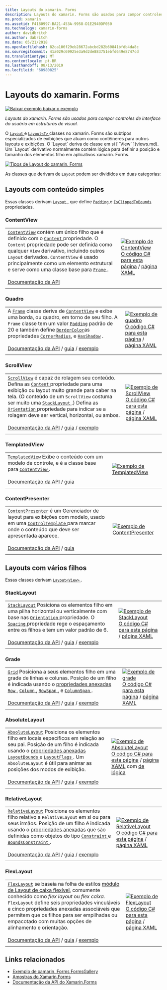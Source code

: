 ```yaml
---
title: Layouts do xamarin. Forms
description: Layouts do xamarin. Forms são usados para compor controles de interface do usuário em estruturas de visual. Este artigo lista os layouts incluídos no xamarin. Forms.
ms.prod: xamarin
ms.assetid: F4180997-BA21-453A-9958-D1E2940DF050
ms.technology: xamarin-forms
author: davidbritch
ms.author: dabritch
ms.date: 05/21/2018
ms.openlocfilehash: 82ca106f29eb28672abcbd282b60841bfdb4da8c
ms.sourcegitcommit: 41a029c69925e3a9d2de883751ebfd649e8747cd
ms.translationtype: MT
ms.contentlocale: pt-BR
ms.lasthandoff: 08/13/2019
ms.locfileid: "68980825"
---
```

# <a name="xamarinforms-layouts"></a>Layouts do xamarin. Forms

[![Baixar exemplo](~/media/shared/download.png) baixar o exemplo](https://docs.microsoft.com/samples/xamarin/xamarin-forms-samples/formsgallery)

_Layouts do xamarin. Forms são usados para compor controles de interface do usuário em estruturas de visual._

O [ `Layout` ](xref:Xamarin.Forms.Layout) e [ `Layout<T>` ](xref:Xamarin.Forms.Layout`1) classes no xamarin. Forms são subtipos especializados de exibições que atuam como contêineres para outros layouts e exibições. O `Layout` deriva de classe em si [ `View` ](views.md). Um `Layout` derivativo normalmente contém lógica para definir a posição e tamanho dos elementos filho em aplicativos xamarin. Forms.

[![Tipos de Layout do xamarin. Forms](layouts-images/layouts-sml.png "tipos de Layout do xamarin. Forms")](layouts-images/layouts.png#lightbox "tipos de Layout do xamarin. Forms")

As classes que derivam de `Layout` podem ser divididos em duas categorias:

## <a name="layouts-with-single-content"></a>Layouts com conteúdo simples

Essas classes derivam [ `Layout` ](xref:Xamarin.Forms.Layout), que define [ `Padding` ](xref:Xamarin.Forms.Layout.Padding) e [ `IsClippedToBounds` ](xref:Xamarin.Forms.Layout.IsClippedToBounds) propriedades.

<a name="contentView" />

### <a name="contentview"></a>ContentView

|     |     |
| --- | --- |
| [`ContentView`](xref:Xamarin.Forms.ContentView) contém um único filho que é definido com o [ `Content` ](xref:Xamarin.Forms.ContentView.Content) propriedade. O `Content` propriedade pode ser definida como qualquer `View` derivativo, incluindo outros `Layout` derivados. `ContentView` é usado principalmente como um elemento estrutural e serve como uma classe base para [ `Frame` ](#frame).<br /><br />[Documentação da API](xref:Xamarin.Forms.ContentView) | [![Exemplo de ContentView](layouts-images/ContentView.png "exemplo ContentView")](layouts-images/ContentView-Large.png#lightbox "ContentView do exemplo")<br />[O código C# para esta página](https://github.com/xamarin/xamarin-forms-samples/blob/master/FormsGallery/FormsGallery/FormsGallery/CodeExamples/ContentViewDemoPage.cs) / [página XAML](https://github.com/xamarin/xamarin-forms-samples/blob/master/FormsGallery/FormsGallery/FormsGallery/XamlExamples/ContentViewDemoPage.xaml) |
|     |     |

<a named="frame" />

### <a name="frame"></a>Quadro

|     |     |
| --- | --- |
| A [`Frame`](xref:Xamarin.Forms.Frame) classe deriva de [`ContentView`](#contentView) e exibe uma borda, ou quadro, em torno de seu filho. A `Frame` classe tem um valor [`Padding`](xref:Xamarin.Forms.Layout.Padding) padrão de 20 e também define [`BorderColor`](xref:Xamarin.Forms.Frame.BorderColor)as propriedades [`CornerRadius`](xref:Xamarin.Forms.Frame.CornerRadius), e [`HasShadow`](xref:Xamarin.Forms.Frame.HasShadow) .<br /><br />[Documentação da API](xref:Xamarin.Forms.Frame) / [guia](~/xamarin-forms/user-interface/layouts/frame.md) / [exemplo](https://docs.microsoft.com/en-us/samples/xamarin/xamarin-forms-samples/userinterface-frame/) | [![Exemplo de quadro](layouts-images/Frame.png "exemplo de quadro")](layouts-images/Frame-Large.png#lightbox "exemplo de quadro")<br />[O código C# para esta página](https://github.com/xamarin/xamarin-forms-samples/blob/master/FormsGallery/FormsGallery/FormsGallery/CodeExamples/FrameDemoPage.cs) / [página XAML](https://github.com/xamarin/xamarin-forms-samples/blob/master/FormsGallery/FormsGallery/FormsGallery/XamlExamples/FrameDemoPage.xaml) |
|     |     |

<a name="scrollView" />

### <a name="scrollview"></a>ScrollView

|     |     |
| --- | --- |
| [`ScrollView`](xref:Xamarin.Forms.ScrollView) é capaz de rolagem seu conteúdo. Defina as [ `Content` ](xref:Xamarin.Forms.ScrollView.Content) propriedade para uma exibição ou layout muito grande para caber na tela. (O conteúdo de um `ScrollView` costuma ser muito uma [ `StackLayout` ](#stackLayout).) Defina as [ `Orientation` ](xref:Xamarin.Forms.ScrollView.Orientation) propriedade para indicar se a rolagem deve ser vertical, horizontal, ou ambos.<br /><br />[Documentação da API](xref:Xamarin.Forms.ScrollView) / [guia](~/xamarin-forms/user-interface/layouts/scroll-view.md) / [exemplo](https://docs.microsoft.com/samples/xamarin/xamarin-forms-samples/userinterface-layout) | [![Exemplo de ScrollView](layouts-images/ScrollView.png "exemplo ScrollView")](layouts-images/ScrollView-Large.png#lightbox "exemplo ScrollView")<br />[O código C# para esta página](https://github.com/xamarin/xamarin-forms-samples/blob/master/FormsGallery/FormsGallery/FormsGallery/CodeExamples/ScrollViewDemoPage.cs) / [página XAML](https://github.com/xamarin/xamarin-forms-samples/blob/master/FormsGallery/FormsGallery/FormsGallery/XamlExamples/ScrollViewDemoPage.xaml) |
|     |     |

### <a name="templatedview"></a>TemplatedView

|     |     |
| --- | --- |
| [`TemplatedView`](xref:Xamarin.Forms.TemplatedView) Exibe o conteúdo com um modelo de controle, e é a classe base para [ `ContentView` ](#contentView).<br /><br />[Documentação da API](xref:Xamarin.Forms.TemplatedView) / [guia](~/xamarin-forms/app-fundamentals/templates/control-templates/index.md) | [![Exemplo de TemplatedView](layouts-images/TemplatedView.png "exemplo TemplatedView")](layouts-images/TemplatedView.png#lightbox "TemplatedView exemplo") |
|     |     |

### <a name="contentpresenter"></a>ContentPresenter

|     |     |
| --- | --- |
| [`ContentPresenter`](xref:Xamarin.Forms.ContentPresenter) é um Gerenciador de layout para exibições com modelo, usado em uma [ `ControlTemplate` ](xref:Xamarin.Forms.ControlTemplate) para marcar onde o conteúdo que deve ser apresentada aparece.<br /><br />[Documentação da API](xref:Xamarin.Forms.ContentPresenter) / [guia](~/xamarin-forms/app-fundamentals/templates/control-templates/index.md) | [![Exemplo de ContentPresenter](layouts-images/ContentPresenter.png "exemplo ContentPresenter")](layouts-images/ContentPresenter.png#lightbox "exemplo ContentPresenter") |
|     |     |

## <a name="layouts-with-multiple-children"></a>Layouts com vários filhos

Essas classes derivam [ `Layout<View>` ](xref:Xamarin.Forms.Layout`1).

<a name="stackLayout" />

### <a name="stacklayout"></a>StackLayout

|     |     |
| --- | --- |
| [`StackLayout`](xref:Xamarin.Forms.StackLayout) Posiciona os elementos filho em uma pilha horizontal ou verticalmente com base nas [ `Orientation` ](xref:Xamarin.Forms.StackLayout.Orientation) propriedade. O [ `Spacing` ](xref:Xamarin.Forms.StackLayout.Spacing) propriedade rege o espaçamento entre os filhos e tem um valor padrão de 6.<br /><br />[Documentação da API](xref:Xamarin.Forms.StackLayout) / [guia](~/xamarin-forms/user-interface/layouts/stack-layout.md) / [exemplo](https://docs.microsoft.com/samples/xamarin/xamarin-forms-samples/userinterface-layout)| [![Exemplo de StackLayout](layouts-images/StackLayout.png "StackLayout exemplo")](layouts-images/StackLayout-Large.png#lightbox "StackLayout exemplo")<br />[O código C# para esta página](https://github.com/xamarin/xamarin-forms-samples/blob/master/FormsGallery/FormsGallery/FormsGallery/CodeExamples/StackLayoutDemoPage.cs) / [página XAML](https://github.com/xamarin/xamarin-forms-samples/blob/master/FormsGallery/FormsGallery/FormsGallery/XamlExamples/StackLayoutDemoPage.xaml) |
|     |     |

<a name="grid" />

### <a name="grid"></a>Grade

|     |     |
| --- | --- |
| [`Grid`](xref:Xamarin.Forms.Grid) Posiciona a seus elementos filho em uma grade de linhas e colunas. Posição de um filho é indicada usando o [propriedades anexadas](~/xamarin-forms/xaml/attached-properties.md) [ `Row` ](xref:Xamarin.Forms.Grid.RowProperty), [ `Column` ](xref:Xamarin.Forms.Grid.ColumnProperty), [ `RowSpan` ](xref:Xamarin.Forms.Grid.RowSpanProperty), e [ `ColumnSpan` ](xref:Xamarin.Forms.Grid.ColumnSpanProperty).<br /><br />[Documentação da API](xref:Xamarin.Forms.Grid) / [guia](~/xamarin-forms/user-interface/layouts/grid.md) / [exemplo](https://docs.microsoft.com/samples/xamarin/xamarin-forms-samples/userinterface-layout) | [![Exemplo de grade](layouts-images/Grid.png "exemplo de grade")](layouts-images/Grid-Large.png#lightbox "exemplo de grade")<br />[O código C# para esta página](https://github.com/xamarin/xamarin-forms-samples/blob/master/FormsGallery/FormsGallery/FormsGallery/CodeExamples/GridDemoPage.cs) / [página XAML](https://github.com/xamarin/xamarin-forms-samples/blob/master/FormsGallery/FormsGallery/FormsGallery/XamlExamples/GridDemoPage.xaml) |
|     |     |

### <a name="absolutelayout"></a>AbsoluteLayout

|     |     |
| --- | --- |
| [`AbsoluteLayout`](xref:Xamarin.Forms.AbsoluteLayout) Posiciona os elementos filho em locais específicos em relação ao seu pai. Posição de um filho é indicada usando o [propriedades anexadas](~/xamarin-forms/xaml/attached-properties.md) [ `LayoutBounds` ](xref:Xamarin.Forms.AbsoluteLayout.LayoutBoundsProperty) e [ `LayoutFlags` ](xref:Xamarin.Forms.AbsoluteLayout.LayoutFlagsProperty). Um `AbsoluteLayout` é útil para animar as posições dos modos de exibição.<br /><br />[Documentação da API](xref:Xamarin.Forms.AbsoluteLayout) / [guia](~/xamarin-forms/user-interface/layouts/absolute-layout.md) / [exemplo](https://docs.microsoft.com/samples/xamarin/xamarin-forms-samples/userinterface-layout) | [![Exemplo de AbsoluteLayout](layouts-images/AbsoluteLayout.png "exemplo AbsoluteLayout")](layouts-images/AbsoluteLayout-Large.png#lightbox "exemplo AbsoluteLayout")<br />[O código C# para esta página](https://github.com/xamarin/xamarin-forms-samples/blob/master/FormsGallery/FormsGallery/FormsGallery/CodeExamples/AbsoluteLayoutdDemoPage.cs) / [página XAML](https://github.com/xamarin/xamarin-forms-samples/blob/master/FormsGallery/FormsGallery/FormsGallery/XamlExamples/AbsoluteLayoutDemoPage.xaml) com [de lógica](https://github.com/xamarin/xamarin-forms-samples/blob/master/FormsGallery/FormsGallery/FormsGallery/XamlExamples/AbsoluteLayoutDemoPage.xaml.cs) |
|     |     |

### <a name="relativelayout"></a>RelativeLayout

|     |     |
| --- | --- |
| [`RelativeLayout`](xref:Xamarin.Forms.RelativeLayout) Posiciona os elementos filho relativo a `RelativeLayout` em si ou para seus irmãos. Posição de um filho é indicada usando o [propriedades anexadas](~/xamarin-forms/xaml/attached-properties.md) que são definidas como objetos do tipo [ `Constraint` ](xref:Xamarin.Forms.Constraint) e [ `BoundsConstraint` ](xref:Xamarin.Forms.Constraint).<br /><br />[Documentação da API](xref:Xamarin.Forms.RelativeLayout) / [guia](~/xamarin-forms/user-interface/layouts/relative-layout.md) / [exemplo](https://docs.microsoft.com/samples/xamarin/xamarin-forms-samples/userinterface-layout) | [![Exemplo de RelativeLayout](layouts-images/RelativeLayout.png "exemplo RelativeLayout")](layouts-images/RelativeLayout-Large.png#lightbox "RelativeLayout exemplo")<br />[O código C# para esta página](https://github.com/xamarin/xamarin-forms-samples/blob/master/FormsGallery/FormsGallery/FormsGallery/CodeExamples/RelativeLayoutDemoPage.cs) / [página XAML](https://github.com/xamarin/xamarin-forms-samples/blob/master/FormsGallery/FormsGallery/FormsGallery/XamlExamples/RelativeLayoutDemoPage.xaml) |
|     |     |

### <a name="flexlayout"></a>FlexLayout

|     |     |
| --- | --- |
| [`FlexLayout`](xref:Xamarin.Forms.FlexLayout) se baseia na folha de estilos [módulo de Layout de caixa flexível](http://www.w3.org/TR/css-flexbox-1/), comumente conhecido como _flex layout_ ou _flex caixa_. `FlexLayout` define seis propriedades vinculáveis e cinco propriedades anexadas associáveis que permitem que os filhos para ser empilhadas ou empacotado com muitas opções de alinhamento e orientação.<br /><br />[Documentação da API](xref:Xamarin.Forms.FlexLayout) / [guia](~/xamarin-forms/user-interface/layouts/flex-layout.md) / [exemplo](https://docs.microsoft.com/samples/xamarin/xamarin-forms-samples/userinterface-flexlayoutdemos) | [![Exemplo de FlexLayout](layouts-images/FlexLayout.png "exemplo FlexLayout")](layouts-images/FlexLayout-Large.png#lightbox "FlexLayout exemplo")<br />[O código C# para esta página](https://github.com/xamarin/xamarin-forms-samples/blob/master/FormsGallery/FormsGallery/FormsGallery/CodeExamples/FlexLayoutDemoPage.cs) / [página XAML](https://github.com/xamarin/xamarin-forms-samples/blob/master/FormsGallery/FormsGallery/FormsGallery/XamlExamples/FlexLayoutDemoPage.xaml) |
|     |     |

## <a name="related-links"></a>Links relacionados

- [Exemplo de xamarin. Forms FormsGallery](https://docs.microsoft.com/samples/xamarin/xamarin-forms-samples/formsgallery)
- [Amostras do Xamarin.Forms](https://docs.microsoft.com/samples/browse/?products=xamarin&term=Xamarin.Forms)
- [Documentação da API do Xamarin.Forms](https://docs.microsoft.com/dotnet/api/xamarin.forms?view=xamarin-forms)
